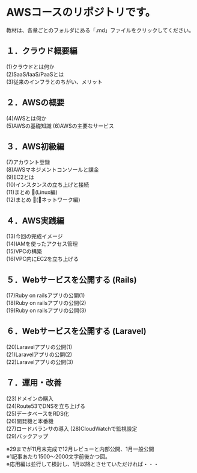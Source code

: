 # AWSコースのリポジトリです。

教材は、各章ごとのフォルダにある「.md」ファイルをクリックしてください。

## １．クラウド概要編

(1)クラウドとは何か  
(2)SaaS/IaaS/PaaSとは  
(3)従来のインフラとのちがい、メリット

## ２．AWSの概要

(4)AWSとは何か  
(5)AWSの基礎知識
(6)AWSの主要なサービス  

## ３．AWS初級編

(7)アカウント登録  
(8)AWSマネジメントコンソールと課金  
(9)EC2とは  
(10)インスタンスの立ち上げと接続  
(11)まとめ (Linux編)  
(12)まとめ (ネットワーク編)  

## ４．AWS実践編

(13)今回の完成イメージ  
(14)IAMを使ったアクセス管理  
(15)VPCの構築  
(16)VPC内にEC2を立ち上げる  

## ５．Webサービスを公開する (Rails)

(17)Ruby on railsアプリの公開(1)  
(18)Ruby on railsアプリの公開(2)  
(19)Ruby on railsアプリの公開(3)  

## ６．Webサービスを公開する (Laravel)

(20)Laravelアプリの公開(1)  
(21)Laravelアプリの公開(2)  
(22)Laravelアプリの公開(3)  

## ７．運用・改善

(23)ドメインの購入  
(24)Route53でDNSを立ち上げる  
(25)データベースをRDS化  
(26)開発機と本番機  
(27)ロードバランサの導入
(28)CloudWatchで監視設定    
(29)バックアップ  

※29までが11月末完成で12月レビューと内部公開、1月一般公開  
※1記事あたり1500〜2000文字前後かつ図。  
※応用編は並行して検討し、1月以降とさせていただければ・・・  


